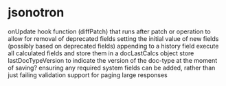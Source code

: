 jsonotron
=========
onUpdate hook function (diffPatch) that runs after patch or operation to allow for
  removal of deprecated fields
  setting the initial value of new fields (possibly based on deprecated fields)
  appending to a history field
execute all calculated fields and store them in a docLastCalcs object
store lastDocTypeVersion to indicate the version of the doc-type at the moment of saving?
ensuring any required system fields can be added, rather than just failing validation
support for paging large responses
